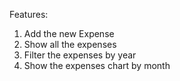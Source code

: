 Features:
1. Add the new Expense
2. Show all the expenses
3. Filter the expenses by year
4. Show the expenses chart by month
